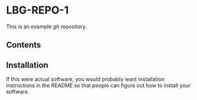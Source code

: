 # LBG-REPO-1
This is an example git repository.

## Contents

## Installation
If this were actual software, you would probably want installation instructions in the README so that people can figure out how to install your software.